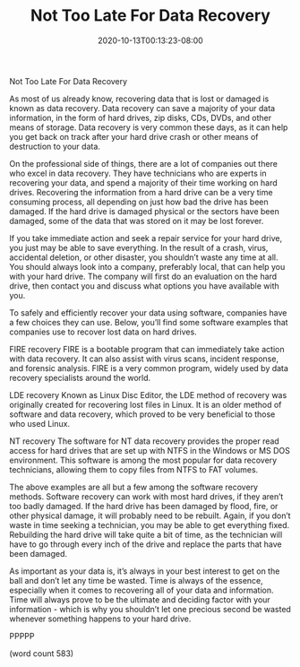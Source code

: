 ﻿---
title: "Not Too Late For Data Recovery"
date: 2020-10-13T00:13:23-08:00
description: "Data Recovery Tips for Web Success"
featured_image: "/images/Data Recovery.jpg"
tags: ["Data Recovery"]
---

Not Too Late For Data Recovery

As most of us already know, recovering data that is lost or damaged is known as data recovery.  Data recovery can save a majority of your data information, in the form of hard drives, zip disks, CDs, DVDs, and other means of storage.  Data recovery is very common these days, as it can help you get back on track after your hard drive crash or other means of destruction to your data.

On the professional side of things, there are a lot of companies out there who excel in data recovery.  They have technicians who are experts in recovering your data, and spend a majority of their time working on hard drives.  Recovering the information from a hard drive can be a very time consuming process, all depending on just how bad the drive has been damaged.  If the hard drive is damaged physical or the sectors have been damaged, some of the data that was stored on it may be lost forever.

If you take immediate action and seek a repair service for your hard drive, you just may be able to save everything.  In the result of a crash, virus, accidental deletion, or other disaster, you shouldn’t waste any time at all.  You should always look into a company, preferably local, that can help you with your hard drive.  The company will first do an evaluation on the hard drive, then contact you and discuss what options you have available with you.

To safely and efficiently recover your data using software, companies have a few choices they can use.  Below, you’ll find some software examples that companies use to recover lost data on hard drives.

FIRE recovery
FIRE is a bootable program that can immediately take action with data recovery.  It can also assist with virus scans, incident response, and forensic analysis.  FIRE is a very common program, widely used by data recovery specialists around the world.

LDE recovery
Known as Linux Disc Editor, the LDE method of recovery was originally created for recovering lost files in Linux.  It is an older method of software and data recovery, which proved to be very beneficial to those who used Linux.

NT recovery
The software for NT data recovery provides the proper read access for hard drives that are set up with NTFS in the Windows or MS DOS environment.  This software is among the most popular for data recovery technicians, allowing them to copy files from NTFS to FAT volumes.  

The above examples are all but a few among the software recovery methods.  Software recovery can work with most hard drives, if they aren’t too badly damaged.  If the hard drive has been damaged by flood, fire, or other physical damage, it will probably need to be rebuilt.  Again, if you don’t waste in time seeking a technician, you may be able to get everything fixed.  Rebuilding the hard drive will take quite a bit of time, as the technician will have to go through every inch of the drive and replace the parts that have been damaged.

As important as your data is, it’s always in your best interest to get on the ball and don’t let any time be wasted.  Time is always of the essence, especially when it comes to recovering all of your data and information.  Time will always prove to be the ultimate and deciding factor with your information - which is why you shouldn’t let one precious second be wasted whenever something happens to your hard drive.

PPPPP

(word count 583)
